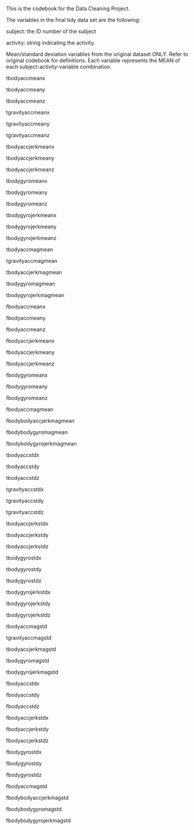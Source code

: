 This is the codebook for the Data Cleaning Project.

The variables in the final tidy data set are the following:

subject: the ID number of the subject

activity: string indicating the activity.

Mean/standard deviation variables from the original dataset ONLY. Refer to original codebook for definitions. Each variable represents the MEAN of each subject-activity-variable combination.

tbodyaccmeanx

tbodyaccmeany

tbodyaccmeanz 

tgravityaccmeanx

tgravityaccmeany

tgravityaccmeanz

tbodyaccjerkmeanx

tbodyaccjerkmeany 

tbodyaccjerkmeanz

tbodygyromeanx

tbodygyromeany 

tbodygyromeanz 

tbodygyrojerkmeanx 

tbodygyrojerkmeany

tbodygyrojerkmeanz 

tbodyaccmagmean

tgravityaccmagmean 

tbodyaccjerkmagmean 

tbodygyromagmean 

tbodygyrojerkmagmean

fbodyaccmeanx 

fbodyaccmeany

fbodyaccmeanz 

fbodyaccjerkmeanx 

fbodyaccjerkmeany

fbodyaccjerkmeanz

fbodygyromeanx

fbodygyromeany

fbodygyromeanz 

fbodyaccmagmean

fbodybodyaccjerkmagmean

fbodybodygyromagmean 

fbodybodygyrojerkmagmean

tbodyaccstdx 

tbodyaccstdy 

tbodyaccstdz

tgravityaccstdx 

tgravityaccstdy

tgravityaccstdz 

tbodyaccjerkstdx 

tbodyaccjerkstdy

tbodyaccjerkstdz

tbodygyrostdx

tbodygyrostdy

tbodygyrostdz

tbodygyrojerkstdx 

tbodygyrojerkstdy

tbodygyrojerkstdz

tbodyaccmagstd 

tgravityaccmagstd

tbodyaccjerkmagstd 

tbodygyromagstd 

tbodygyrojerkmagstd

fbodyaccstdx 

fbodyaccstdy 

fbodyaccstdz

fbodyaccjerkstdx 

fbodyaccjerkstdy

fbodyaccjerkstdz

fbodygyrostdx

fbodygyrostdy

fbodygyrostdz

fbodyaccmagstd 

fbodybodyaccjerkmagstd 

fbodybodygyromagstd

fbodybodygyrojerkmagstd


